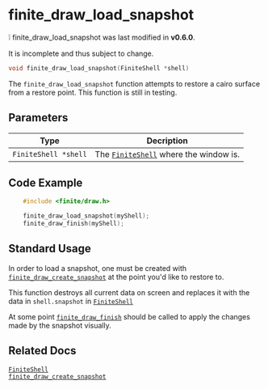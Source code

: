 # finite_draw_load_snapshot

<div class="alert alert-warning part text-warning">
❕ finite_draw_load_snapshot was last modified in <b>v0.6.0</b>.

It is incomplete and thus subject to change.

</div>

```c
void finite_draw_load_snapshot(FiniteShell *shell)
```

The `finite_draw_load_snapshot` function attempts to restore a cairo surface from a restore point. This function is still in testing.

## Parameters

| Type                 | Decription                                                           |
| -------------------- | -------------------------------------------------------------------- |
| `FiniteShell *shell` | The [`FiniteShell`](../../../types/FiniteShell) where the window is. |

## Code Example

```c
	#include <finite/draw.h>

    finite_draw_load_snapshot(myShell);
    finite_draw_finish(myShell);
```

## Standard Usage
In order to load a snapshot, one must be created with [`finite_draw_create_snapshot`](../finite_draw_create_snapshot) at the point you'd like to restore to.

This function destroys all current data on screen and replaces it with the data in `shell.snapshot` in [`FiniteShell`](../../../types/FiniteShell)<br>

At some point [`finite_draw_finish`](../finite_draw_finish) should be called to apply the changes made by the snapshot visually.

## Related Docs

[`FiniteShell`](../../../types/FiniteShell)<br>
[`finite_draw_create_snapshot`](../finite_draw_create_snapshot)
